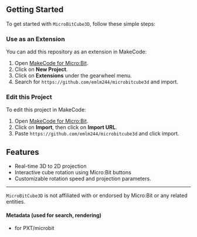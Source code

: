 ## Getting Started

To get started with `MicroBitCube3D`, follow these simple steps:

### Use as an Extension

You can add this repository as an extension in MakeCode:

1. Open [MakeCode for Micro:Bit](https://makecode.microbit.org/).
2. Click on **New Project**.
3. Click on **Extensions** under the gearwheel menu.
4. Search for `https://github.com/emlm244/microbitcube3d` and import.

### Edit this Project

To edit this project in MakeCode:

1. Open [MakeCode for Micro:Bit](https://makecode.microbit.org/).
2. Click on **Import**, then click on **Import URL**.
3. Paste `https://github.com/emlm244/microbitcube3d` and click import.

## Features

- Real-time 3D to 2D projection
- Interactive cube rotation using Micro:Bit buttons
- Customizable rotation speed and projection parameters.

---

`MicroBitCube3D` is not affiliated with or endorsed by Micro:Bit or any related entities.

#### Metadata (used for search, rendering)

* for PXT/microbit
